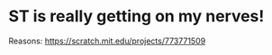 ST is really getting on my nerves!
===============
Reasons: https://scratch.mit.edu/projects/773771509